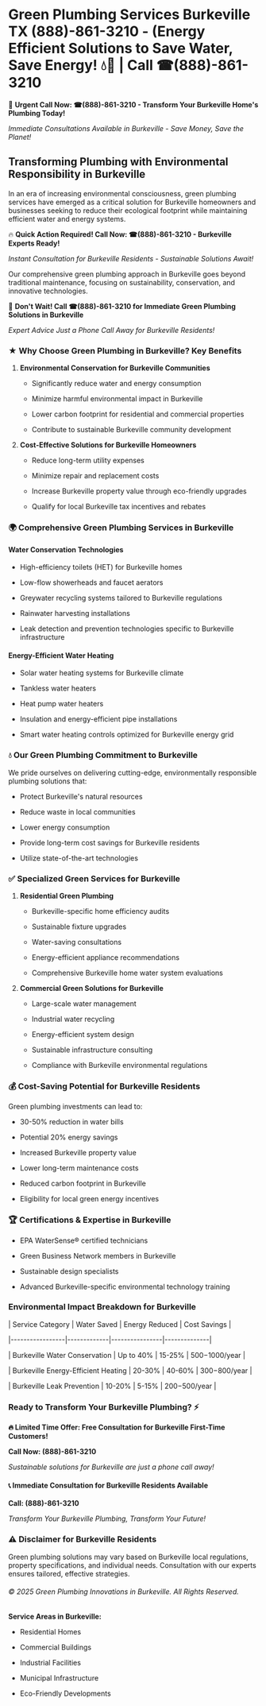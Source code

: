 # Green Plumbing Services Burkeville TX (888)-861-3210 - (Energy Efficient Solutions to Save Water, Save Energy! 💧🌿 | Call ☎(888)-861-3210

🚨 **Urgent Call Now: ☎(888)-861-3210 - Transform Your Burkeville Home's Plumbing Today!**
*Immediate Consultations Available in Burkeville - Save Money, Save the Planet!*

## Transforming Plumbing with Environmental Responsibility in Burkeville

In an era of increasing environmental consciousness, green plumbing services have emerged as a critical solution for Burkeville homeowners and businesses seeking to reduce their ecological footprint while maintaining efficient water and energy systems. 

🔥 **Quick Action Required! Call Now: ☎(888)-861-3210 - Burkeville Experts Ready!**
*Instant Consultation for Burkeville Residents - Sustainable Solutions Await!*

Our comprehensive green plumbing approach in Burkeville goes beyond traditional maintenance, focusing on sustainability, conservation, and innovative technologies.

🚨 **Don't Wait! Call ☎(888)-861-3210 for Immediate Green Plumbing Solutions in Burkeville**
*Expert Advice Just a Phone Call Away for Burkeville Residents!*

### ★ Why Choose Green Plumbing in Burkeville? Key Benefits

1. **Environmental Conservation for Burkeville Communities** 
   - Significantly reduce water and energy consumption
   - Minimize harmful environmental impact in Burkeville
   - Lower carbon footprint for residential and commercial properties
   - Contribute to sustainable Burkeville community development

2. **Cost-Effective Solutions for Burkeville Homeowners** 
   - Reduce long-term utility expenses
   - Minimize repair and replacement costs
   - Increase Burkeville property value through eco-friendly upgrades
   - Qualify for local Burkeville tax incentives and rebates

### 🌍 Comprehensive Green Plumbing Services in Burkeville

#### Water Conservation Technologies
- High-efficiency toilets (HET) for Burkeville homes
- Low-flow showerheads and faucet aerators
- Greywater recycling systems tailored to Burkeville regulations
- Rainwater harvesting installations
- Leak detection and prevention technologies specific to Burkeville infrastructure

#### Energy-Efficient Water Heating
- Solar water heating systems for Burkeville climate
- Tankless water heaters
- Heat pump water heaters
- Insulation and energy-efficient pipe installations
- Smart water heating controls optimized for Burkeville energy grid

### 💧 Our Green Plumbing Commitment to Burkeville

We pride ourselves on delivering cutting-edge, environmentally responsible plumbing solutions that:
- Protect Burkeville's natural resources
- Reduce waste in local communities
- Lower energy consumption
- Provide long-term cost savings for Burkeville residents
- Utilize state-of-the-art technologies

### ✅ Specialized Green Services for Burkeville

1. **Residential Green Plumbing**
   - Burkeville-specific home efficiency audits
   - Sustainable fixture upgrades
   - Water-saving consultations
   - Energy-efficient appliance recommendations
   - Comprehensive Burkeville home water system evaluations

2. **Commercial Green Solutions for Burkeville**
   - Large-scale water management
   - Industrial water recycling
   - Energy-efficient system design
   - Sustainable infrastructure consulting
   - Compliance with Burkeville environmental regulations

### 💰 Cost-Saving Potential for Burkeville Residents

Green plumbing investments can lead to:
- 30-50% reduction in water bills
- Potential 20% energy savings
- Increased Burkeville property value
- Lower long-term maintenance costs
- Reduced carbon footprint in Burkeville
- Eligibility for local green energy incentives

### 🏆 Certifications & Expertise in Burkeville

- EPA WaterSense® certified technicians
- Green Business Network members in Burkeville
- Sustainable design specialists
- Advanced Burkeville-specific environmental technology training

### Environmental Impact Breakdown for Burkeville

| Service Category | Water Saved | Energy Reduced | Cost Savings |
|-----------------|-------------|----------------|--------------|
| Burkeville Water Conservation | Up to 40% | 15-25% | $500-$1000/year |
| Burkeville Energy-Efficient Heating | 20-30% | 40-60% | $300-$800/year |
| Burkeville Leak Prevention | 10-20% | 5-15% | $200-$500/year |

### Ready to Transform Your Burkeville Plumbing? ⚡

**🔥 Limited Time Offer: Free Consultation for Burkeville First-Time Customers!**

**Call Now: (888)-861-3210**
*Sustainable solutions for Burkeville are just a phone call away!*

#### 📞 Immediate Consultation for Burkeville Residents Available

**Call: (888)-861-3210**
*Transform Your Burkeville Plumbing, Transform Your Future!*

### ⚠️ Disclaimer for Burkeville Residents

Green plumbing solutions may vary based on Burkeville local regulations, property specifications, and individual needs. Consultation with our experts ensures tailored, effective strategies.

###### © 2025 Green Plumbing Innovations in Burkeville. All Rights Reserved.

**Service Areas in Burkeville:** 
- Residential Homes
- Commercial Buildings
- Industrial Facilities
- Municipal Infrastructure
- Eco-Friendly Developments